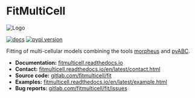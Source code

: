 # FitMultiCell

![Logo](https://gitlab.com/fitmulticell/fit/raw/master/doc/logo/logo_long.svg.png)

[![docs](https://readthedocs.org/projects/fitmulticell/badge/?version=latest)](http://fitmulticell.readthedocs.io/en/latest/)
[![pypi version](https://badge.fury.io/py/fitmulticell.svg)](https://badge.fury.io/py/fitmulticell)

Fitting of multi-cellular models combining the tools [morpheus](https://gitlab.com/morpheus.lab/morpheus) and [pyABC](https://github.com/icb-dcm/pyabc).


* **Documentation:** [fitmulticell.readthedocs.io](https://fitmulticell.readthedocs.io)
* **Contact:** [fitmulticell.readthedocs.io/en/latest/contact.html](https://fitmulticell.readthedocs.io/en/latest/contact.html)
* **Source code:** [gitlab.com/fitmulticell/fit](https://gitlab.com/fitmulticell/fit)
* **Examples:** [fitmulticell.readthedocs.io/en/latest/example.html](https://fitmulticell.readthedocs.io/en/latest/example.html)
* **Bug reports:** [gitlab.com/fitmulticell/fit/issues](https://gitlab.com/fitmulticell/fit/issues)
